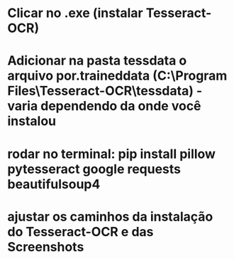 # Clicar no .exe (instalar Tesseract-OCR)
# Adicionar na pasta tessdata o arquivo por.traineddata  (C:\Program Files\Tesseract-OCR\tessdata) - varia dependendo da onde você instalou
# rodar no terminal: pip install pillow pytesseract google requests beautifulsoup4
# ajustar os caminhos da instalação do Tesseract-OCR e das Screenshots
